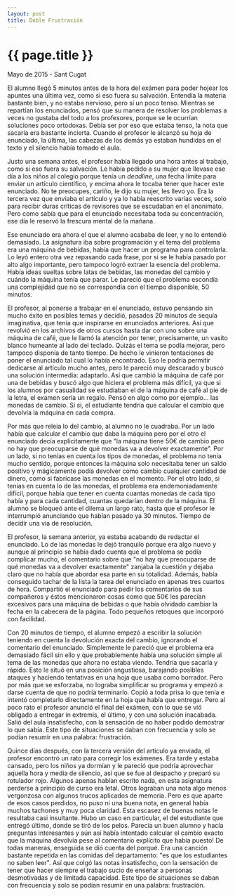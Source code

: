 ```yaml
---
layout: post
title: Doble Frustración
---
```


{{ page.title }}
================

<time class="fecha">Mayo de 2015 - Sant Cugat</time>

El alumno llegó 5 minutos antes de la hora del exámen para poder
hojear los apuntes una última vez, como si eso fuera su
salvación. Entendía la materia bastante bien, y no estaba nervioso,
pero sí un poco tenso. Mientras se repartían los enunciados, pensó que
su manera de resolver los problemas a veces no gustaba del todo a los
profesores, porque se le ocurrían soluciones poco ortodoxas. Debía ser
por eso que estaba tenso, la nota que sacaría era bastante
incierta. Cuando el profesor le alcanzó su hoja de enunciado, la
última, las cabezas de los demás ya estaban hundidas en el texto y el
silencio había tomado el aula.

Justo una semana antes, el profesor había llegado una hora antes al
trabajo, como si eso fuera su salvación. Le había pedido a su mujer
que llevase ese día a los niños al colegio porque tenía un *deadline*,
una fecha límite para enviar un artículo científico, y encima ahora le
tocaba tener que hacer este enunciado. No te preocupes, cariño, le
dijo su mujer, les llevo yo. Era la tercera vez que enviaba el
artículo y ya lo había reescrito varias veces, solo para recibir duras
críticas de revisores que se escudaban en el anonimato. Pero como
sabía que para el enunciado necesitaba toda su concentración, ese día
le reservó la frescura mental de la mañana.

Ese enunciado era ahora el que el alumno acababa de leer, y no lo
entendió demasiado. La asignatura iba sobre programación y el tema del
problema era una máquina de bebidas, había que hacer un programa para
controlarla. Lo leyó entero otra vez repasando cada frase, por si se
le había pasado por alto algo importante, pero tampoco logró extraer
la esencia del problema. Había ideas sueltas sobre latas de bebidas,
las monedas del cambio y cuándo la máquina tenía que parar. Le pareció
que el problema escondía una complejidad que no se correspondía con el
tiempo disponible, 50 minutos.

El profesor, al ponerse a trabajar en el enunciado, estuvo pensando
sin mucho éxito en posibles temas y decidió, pasados 20 minutos de
sequía imaginativa, que tenía que inspirarse en enunciados
anteriores. Así que revolvió en los archivos de otros cursos hasta dar
con uno sobre una máquina de café, que le llamó la atención por tener,
precisamente, un vasito blanco humeante al lado del teclado. Quizás el
tema se podía mejorar, pero tampoco disponía de tanto tiempo. De hecho
le vinieron tentaciones de poner el enunciado tal cual lo había
encontrado. Eso le podría permitir dedicarse al artículo mucho antes,
pero le pareció muy descarado y buscó una solución intermedia:
adaptarlo. Así que cambió la máquina de café por una de bebidas y
buscó algo que hiciera el problema más difícil, ya que si los alumnos
por casualidad se estudiaban el de la máquina de café al pie de la
letra, el examen sería un regalo. Pensó en algo como por
ejemplo... las monedas de cambio. Sí sí, el estudiante tendría que
calcular el cambio que devolvía la máquina en cada compra.

Por más que releía lo del cambio, al alumno no le cuadraba. Por un
lado había que calcular el cambio que daba la máquina pero por el otro
el enunciado decía explícitamente que "la máquina tiene 50€ de cambio
pero no hay que preocuparse de qué monedas va a devolver
exactamente". Por un lado, si no tenías en cuenta los tipos de
monedas, el problema no tenía mucho sentido, porque entonces la
máquina solo necesitaba tener un saldo positivo y mágicamente podía
devolver como cambio cualquier cantidad de dinero, como si fabricase
las monedas en el momento. Por el otro lado, si tenías en cuenta lo de
las monedas, el problema era endemoniadamente difícil, porque había
que tener en cuenta cuantas monedas de cada tipo había y para cada
cantidad, cuantas quedarían dentro de la máquina. El alumno se bloqueó
ante el dilema un largo rato, hasta que el profesor le interrumpió
anunciando que habían pasado ya 30 minutos. Tiempo de decidir una via
de resolución.

El profesor, la semana anterior, ya estaba acabando de redactar el
enunciado. Lo de las monedas le dejó tranquilo porque era algo nuevo y
aunque al principio se había dado cuenta que el problema se podía
complicar mucho, el comentario sobre que "no hay que preocuparse de
qué monedas va a devolver exactamente" zanjaba la cuestión y dejaba
claro que no había que abordar esa parte en su totalidad. Además,
había conseguido tachar de la lista la tarea del enunciado en apenas
tres cuartos de hora. Compartió el enunciado para pedir los
comentarios de sus compañeros y éstos mencionaron cosas como que 50€
les parecían excesivos para una máquina de bebidas o que había
olvidado cambiar la fecha en la cabecera de la página. Todo pequeños
retoques que incorporó con facilidad.

Con 20 minutos de tiempo, el alumno empezó a escribir la solución
teniendo en cuenta la devolución exacta del cambio, ignorando el
comentario del enunciado. Simplemente le pareció que el problema era
demasiado fácil sin ello y que probablemente había una solución simple
al tema de las monedas que ahora no estaba viendo. Tendría que sacarla
y rápido. Esto le situó en una posición angustiosa, barajando posibles
ataques y haciendo tentativas en una hoja que usaba como
borrador. Pero por más que se esforzaba, no lograba simplificar su
programa y empezó a darse cuenta de que no podría terminarlo. Copió a
toda prisa lo que tenía e intentó completarlo directamente en la hoja
que había que entregar. Pero al poco rato el profesor anunció el final
del exámen, con lo que se vió obligado a entregar in extremis, el
último, y con una solución inacabada. Salió del aula insatisfecho, con
la sensación de no haber podido demostrar lo que sabía. Este tipo de
situaciones se daban con frecuencia y solo se podían resumir en una
palabra: frustración.

Quince días después, con la tercera versión del artículo ya enviada,
el profesor encontró un rato para corregir los exámenes. Era tarde y
estaba cansado, pero los niños ya dormían y le pareció que podría
aprovechar aquella hora y media de silencio, así que se fue al
despacho y preparó su rotulador rojo. Algunos apenas habían escrito
nada, en esta asignatura perderse a principio de curso era
letal. Otros lograban una nota algo menos vergonzosa con algunos
trucos aplicados de memoria. Pero es que aparte de esos casos
perdidos, no puso ni una buena nota, en general había muchos tachones
y muy poca claridad. Esta escasez de buenas notas le resultaba casi
insultante. Hubo un caso en particular, el del estudiante que entregó
último, donde se tiró de los pelos. Parecía un buen alumno y hacía
preguntas interesantes y aún así había intentado calcular el cambio
exacto que la máquina devolvía pese al comentario explícito que había
puesto! De todas maneras, enseguida se dió cuenta del porqué. Era una
canción bastante repetida en las comidas del departamento: "es que los
estudiantes no saben leer". Así que colgó las notas insatisfecho, con
la sensación de tener que hacer siempre el trabajo sucio de enseñar a
personas desmotivadas y de limitada capacidad. Este tipo de
situaciones se daban con frecuencia y solo se podían resumir en una
palabra: frustración.
